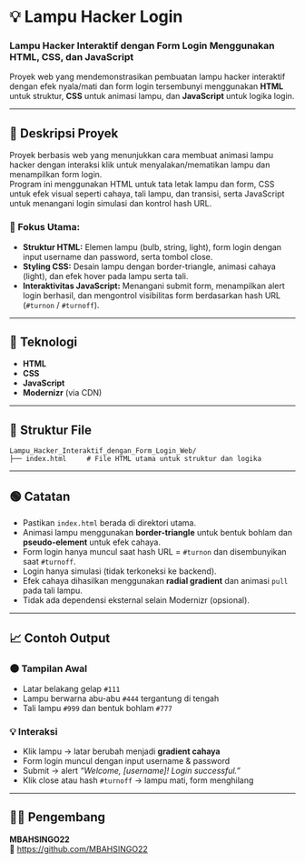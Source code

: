 # 💡 Lampu Hacker Login

### Lampu Hacker Interaktif dengan Form Login Menggunakan HTML, CSS, dan JavaScript  
Proyek web yang mendemonstrasikan pembuatan lampu hacker interaktif dengan efek nyala/mati dan form login tersembunyi menggunakan **HTML** untuk struktur, **CSS** untuk animasi lampu, dan **JavaScript** untuk logika login.

---

## 📖 Deskripsi Proyek
Proyek berbasis web yang menunjukkan cara membuat animasi lampu hacker dengan interaksi klik untuk menyalakan/mematikan lampu dan menampilkan form login.  
Program ini menggunakan HTML untuk tata letak lampu dan form, CSS untuk efek visual seperti cahaya, tali lampu, dan transisi, serta JavaScript untuk menangani login simulasi dan kontrol hash URL.  

### 🎯 Fokus Utama:
- **Struktur HTML:** Elemen lampu (bulb, string, light), form login dengan input username dan password, serta tombol close.  
- **Styling CSS:** Desain lampu dengan border-triangle, animasi cahaya (light), dan efek hover pada lampu serta tali.  
- **Interaktivitas JavaScript:** Menangani submit form, menampilkan alert login berhasil, dan mengontrol visibilitas form berdasarkan hash URL (`#turnon` / `#turnoff`).  

---

## 🧠 Teknologi
- **HTML**
- **CSS**
- **JavaScript**
- **Modernizr** (via CDN)

---

## 📂 Struktur File
```
Lampu_Hacker_Interaktif_dengan_Form_Login_Web/
├── index.html     # File HTML utama untuk struktur dan logika
```
---

## 🟢 Catatan
- Pastikan `index.html` berada di direktori utama.  
- Animasi lampu menggunakan **border-triangle** untuk bentuk bohlam dan **pseudo-element** untuk efek cahaya.  
- Form login hanya muncul saat hash URL = `#turnon` dan disembunyikan saat `#turnoff`.  
- Login hanya simulasi (tidak terkoneksi ke backend).  
- Efek cahaya dihasilkan menggunakan **radial gradient** dan animasi `pull` pada tali lampu.  
- Tidak ada dependensi eksternal selain Modernizr (opsional).

---

## 📈 Contoh Output

### 🌑 Tampilan Awal
- Latar belakang gelap `#111`  
- Lampu berwarna abu-abu `#444` tergantung di tengah  
- Tali lampu `#999` dan bentuk bohlam `#777`  

### 💡 Interaksi
- Klik lampu → latar berubah menjadi **gradient cahaya**  
- Form login muncul dengan input username & password  
- Submit → alert *“Welcome, [username]! Login successful.”*  
- Klik close atau hash `#turnoff` → lampu mati, form menghilang  

---

## 👨‍💻 Pengembang
**MBAHSINGO22**  
🔗 https://github.com/MBAHSINGO22
